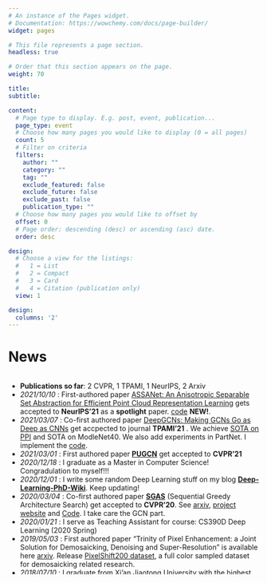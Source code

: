 ```yaml
---
# An instance of the Pages widget.
# Documentation: https://wowchemy.com/docs/page-builder/
widget: pages

# This file represents a page section.
headless: true

# Order that this section appears on the page.
weight: 70

title: 
subtitle: 

content:
  # Page type to display. E.g. post, event, publication...
  page_type: event
  # Choose how many pages you would like to display (0 = all pages)
  count: 5
  # Filter on criteria
  filters:
    author: ""
    category: ""
    tag: ""
    exclude_featured: false
    exclude_future: false
    exclude_past: false
    publication_type: ""
  # Choose how many pages you would like to offset by
  offset: 0
  # Page order: descending (desc) or ascending (asc) date.
  order: desc

design:
  # Choose a view for the listings:
  #   1 = List
  #   2 = Compact
  #   3 = Card
  #   4 = Citation (publication only)
  view: 1

design:
  columns: '2'
---
```

<div class="container">
  <div class="row">
    <div class="col-lg-12">
      <h1>News</h1>
      <div style="height:400px;overflow:scroll">
        <ul>
          <li><strong>Publications so far</strong>: 2 CVPR, 1 TPAMI, 1 NeurIPS, 2 Arxiv</li>
          <li><em>2021/10/10</em> : First-authored paper <a href="https://arxiv.org/abs/2110.10538" target="_blank">ASSANet: An Anisotropic Separable Set Abstraction for Efficient Point Cloud Representation Learning</a> gets accepted to <strong>NeurIPS’21</strong> as a <strong>spotlight</strong> paper. <a href="https://github.com/guochengqian/ASSANet" target="_blank">code</a> <span class="enhance"><strong>NEW!</strong></span>.</li>
          <li><em>2021/03/07</em> : Co-first authored paper <a href="https://arxiv.org/abs/1910.06849" target="_blank">DeepGCNs: Making GCNs Go as Deep as CNNs</a> get accpected to journal <strong>TPAMI’21</strong> . We achieve <a href="https://paperswithcode.com/sota/node-classification-on-ppi" target="_blank">SOTA on PPI</a> and SOTA on ModleNet40. We also add experiments in PartNet. I implement the <a href="https://github.com/lightaime/deep_gcns_torch" target="_blank">code</a>.</li>
          <li><em>2021/03/01</em> : First authored paper <a href="https://arxiv.org/abs/1912.03264" target="_blank"><strong>PUGCN</strong></a> get accepted to <strong>CVPR’21</strong></li>
          <li><em>2020/12/18</em> : I graduate as a Master in Computer Science! Congradulation to myself!!!</li>
          <li><em>2020/12/01</em> : I write some random Deep Learning stuff on my blog <a href="https://deep-learning-phd-wiki.readthedocs.io/en/latest/" target="_blank"><strong>Deep-Learning-PhD-Wiki</strong></a>. Keep updating!</li>
          <li><em>2020/03/04</em> : Co-first authored paper <a href="https://www.deepgcns.org/auto/sgas" target="_blank"><strong>SGAS</strong></a> (Sequential Greedy Architecture Search) get accepted to <strong>CVPR’20</strong>. See <a href="https://arxiv.org/abs/1912.00195" target="_blank">arxiv</a>, <a href="https://sites.google.com/kaust.edu.sa/sgas" target="_blank">project website</a> and <a href="https://github.com/lightaime/sgas" target="_blank">Code</a>. I take care the GCN part.</li>
          <li><em>2020/01/21</em> : I serve as Teaching Assistant for course: CS390D Deep Learning (2020 Spring)</li>
          <li><em>2019/05/03</em> : First authored paper “Trinity of Pixel Enhancement: a Joint Solution for Demosaicking, Denoising and Super-Resolution” is available here <a href="https://arxiv.org/abs/1905.02538" target="_blank">arxiv</a>. Release <a href="http://gcqian.com/pixelshift200" target="_blank">PixelShift200 dataset</a>, a full color sampled dataset for demosaicking related research.</li>
          <li><em>2018/07/10</em> : I graduate from Xi’an Jiaotong University with the highest undergraduate honor (with GPA <strong>3.93</strong>/4.3).</li>
          <li><em>2018/06/20</em> : I join Sensetime Research as a research intern, supervised by <a href="http://www.jimmyren.com/" target="_blank">Jimmy S. Ren</a>.</li>
        </ul>
      </div>
    </div>
  </div>
</div>